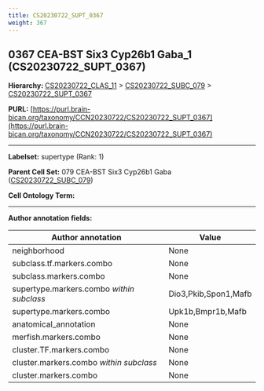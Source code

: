 ```yaml
---
title: CS20230722_SUPT_0367
weight: 367
---
```

## 0367 CEA-BST Six3 Cyp26b1 Gaba_1 (CS20230722_SUPT_0367)
<b>Hierarchy: </b>
[CS20230722_CLAS_11](../CS20230722_CLAS_11) >
[CS20230722_SUBC_079](../CS20230722_SUBC_079) >
[CS20230722_SUPT_0367](../CS20230722_SUPT_0367)

**PURL:** [https://purl.brain-bican.org/taxonomy/CCN20230722/CS20230722_SUPT_0367](https://purl.brain-bican.org/taxonomy/CCN20230722/CS20230722_SUPT_0367)

---


**Labelset:** supertype (Rank: 1)

**Parent Cell Set:** 079 CEA-BST Six3 Cyp26b1 Gaba ([CS20230722_SUBC_079](../CS20230722_SUBC_079))



**Cell Ontology Term:** 

[MARKER GENES.]: #


---

[TRANSFERRED ANNOTATIONS.]: #


[AUTHOR ANNOTATION FIELDS.]: #


**Author annotation fields:**

| Author annotation | Value |
|-------------------|-------|
|neighborhood|None|
|subclass.tf.markers.combo|None|
|subclass.markers.combo|None|
|supertype.markers.combo _within subclass_|Dio3,Pkib,Spon1,Mafb|
|supertype.markers.combo|Upk1b,Bmpr1b,Mafb|
|anatomical_annotation|None|
|merfish.markers.combo|None|
|cluster.TF.markers.combo|None|
|cluster.markers.combo _within subclass_|None|
|cluster.markers.combo|None|
